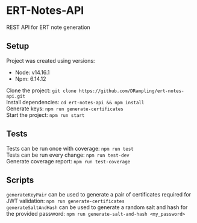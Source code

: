 # ERT-Notes-API

REST API for ERT note generation

## Setup

Project was created using versions:

- Node: v14.16.1
- Npm: 6.14.12

Clone the project: `git clone https://github.com/DRampling/ert-notes-api.git`<br>
Install dependencies: `cd ert-notes-api && npm install`<br>
Generate keys: `npm run generate-certificates`<br>
Start the project: `npm run start`

## Tests

Tests can be run once with coverage: `npm run test`<br>
Tests can be run every change: `npm run test-dev`<br>
Generate coverage report: `npm run test-coverage`

## Scripts

`generateKeyPair` can be used to generate a pair of certificates required for JWT validation: `npm run generate-certificates`<br>
`generateSaltAndHash` can be used to generate a random salt and hash for the provided password: `npm run generate-salt-and-hash <my_password>`
